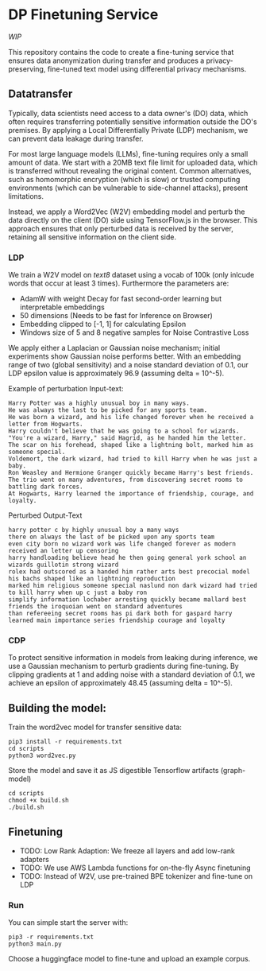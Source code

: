 # DP Finetuning Service
*WIP*

This repository contains the code to create a fine-tuning service that ensures data anonymization during transfer and produces a privacy-preserving, fine-tuned text model using differential privacy mechanisms.

## Datatransfer

Typically, data scientists need access to a data owner's (DO) data, which often requires transferring potentially sensitive information outside the DO's premises. By applying a Local Differentially Private (LDP) mechanism, we can prevent data leakage during transfer.

For most large language models (LLMs), fine-tuning requires only a small amount of data. We start with a 20MB text file limit for uploaded data, which is transferred without revealing the original content. Common alternatives, such as homomorphic encryption (which is slow) or trusted computing environments (which can be vulnerable to side-channel attacks), present limitations.

Instead, we apply a Word2Vec (W2V) embedding model and perturb the data directly on the client (DO) side using TensorFlow.js in the browser. This approach ensures that only perturbed data is received by the server, retaining all sensitive information on the client side.



### LDP

We train a W2V model on _text8_ dataset using a vocab of 100k (only inlcude words that occur at least 3 times).
Furthermore the parameters are:
- AdamW with weight Decay for fast second-order learning but interpretable embeddings
- 50 dimensions (Needs to be fast for Inference on Browser)
- Embedding clipped to [-1, 1] for calculating Epsilon
- Windows size of 5 and 8 negative samples for Noise Contrastive Loss

We apply either a Laplacian or Gaussian noise mechanism; initial experiments show Gaussian noise performs better. With an embedding range of two (global sensitivity) and a noise standard deviation of 0.1, our LDP epsilon value is approximately 96.9 (assuming delta = 10^-5).



Example of perturbation
Input-text:
```commandline
Harry Potter was a highly unusual boy in many ways.
He was always the last to be picked for any sports team.
He was born a wizard, and his life changed forever when he received a letter from Hogwarts.
Harry couldn't believe that he was going to a school for wizards.
"You're a wizard, Harry," said Hagrid, as he handed him the letter.
The scar on his forehead, shaped like a lightning bolt, marked him as someone special.
Voldemort, the dark wizard, had tried to kill Harry when he was just a baby.
Ron Weasley and Hermione Granger quickly became Harry's best friends.
The trio went on many adventures, from discovering secret rooms to battling dark forces.
At Hogwarts, Harry learned the importance of friendship, courage, and loyalty.
```
Perturbed Output-Text
```commandline
harry potter c by highly unusual boy a many ways
there on always the last of be picked upon any sports team
even city born no wizard work was life changed forever as modern received an letter up censoring
harry handloading believe head he then going general york school an wizards guillotin strong wizard
rolex had outscored as a handed him rather arts best precocial model his bachs shaped like an lightning reproduction
marked him religious someone special naslund non dark wizard had tried to kill harry when up c just a baby ron
simplify information lochaber arresting quickly became mallard best friends the iroquoian went on standard adventures
than refereeing secret rooms has pi dark both for gaspard harry learned main importance series friendship courage and loyalty
```

### CDP

To protect sensitive information in models from leaking during inference, we use a Gaussian mechanism to perturb gradients during fine-tuning. By clipping gradients at 1 and adding noise with a standard deviation of 0.1, we achieve an epsilon of approximately 48.45 (assuming delta = 10^-5).

## Building the model:
Train the word2vec model for transfer sensitive data:
```commandline
pip3 install -r requirements.txt
cd scripts
python3 word2vec.py
```

Store the model and save it as JS digestible Tensorflow artifacts (graph-model)
```commandline
cd scripts
chmod +x build.sh
./build.sh
```

## Finetuning

- TODO: Low Rank Adaption: We freeze all layers and add low-rank adapters
- TODO: We use AWS Lambda functions for on-the-fly Async finetuning
- TODO: Instead of W2V, use pre-trained BPE tokenizer and fine-tune on LDP
### Run

You can simple start the server with:
```commandline
pip3 -r requirements.txt
python3 main.py
```

Choose a huggingface model to fine-tune and upload an example corpus.
